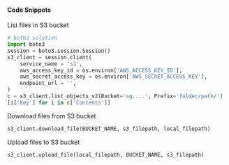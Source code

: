 #### Code Snippets

List files in S3 bucket
```python
# boto3 solution
import boto3
session = boto3.session.Session()
s3_client = session.client(
    service_name = 's3',
    aws_access_key_id = os.environ['AWS_ACCESS_KEY_ID'],
    aws_secret_access_key = os.environ['AWS_SECRET_ACCESS_KEY'],
    endpoint_url = '',
)
c = s3_client.list_objects_v2(Bucket='sg....', Prefix='folder/path/')
[i['Key'] for i in c['Contents']]
```

Download files from S3 bucket
```python
s3_client.download_file(BUCKET_NAME, s3_filepath, local_filepath)


```

Upload files to S3 bucket
```python
s3_client.upload_file(local_filepath, BUCKET_NAME, s3_filepath)
```